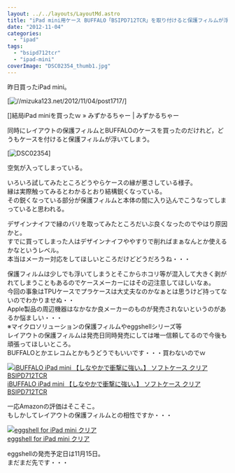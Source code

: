 ```yaml
---
layout: ../../layouts/LayoutMd.astro
title: "iPad mini用ケース BUFFALO「BSIPD712TCR」を取り付けると保護フィルムが浮く"
date: "2012-11-04"
categories: 
  - "ipad"
tags: 
  - "bsipd712tcr"
  - "ipad-mini"
coverImage: "DSC02354_thumb1.jpg"
---
```


昨日買ったiPad mini。

[![//mizuka123.net/2012/11/04/post1717/](http://capture.heartrails.com/200x150/cool/1352009830732?//mizuka123.net/2012/11/04/post1717/ "結局iPad miniを買ったｗ » みずかるちゃー | みずかるちゃー")]

[]結局iPad miniを買ったｗ » みずかるちゃー | みずかるちゃー

同時にレイアウトの保護フィルムとBUFFALOのケースを買ったのだけれど，どうもケースを付けると保護フィルムが浮いてしまう。

[![DSC02354](/wp/images/DSC02354_thumb.jpg "DSC02354")]

空気が入ってしまっている。

いろいろ試してみたところどうやらケースの縁が悪さしている様子。  
縁は実際触ってみるとわかるとおり結構鋭くなっている。  
その鋭くなっている部分が保護フィルムと本体の間に入り込んでこうなってしまっていると思われる。

デザインナイフで縁のバリを取ってみたところだいぶ良くなったのでやはり原因かと。  
すでに買ってしまった人はデザインナイフややすりで削ればまぁなんとか使えるかなというレベル。  
本当はメーカー対応をしてほしいところだけどどうだろうね・・・

保護フィルムは少しでも浮いてしまうとそこからホコリ等が混入して大きく剥がれてしまうこともあるのでケースメーカーにはその辺注意してほしいなぁ。  
今回の事象はTPUケースでプラケースは大丈夫なのかなぁとは思うけど持ってないのでわかりませぬ・・  
Apple製品の周辺機器はなかなか良メーカーのものが発売されないというのがあるか悩ましい・・・  
※マイクロソリューションの保護フィルムやeggshellシリーズ等  
レイアウトの保護フィルムは発売日同時発売にしては唯一信頼してるので今後も頑張ってほしいところ。  
BUFFALOとかエレコムとかもうどうでもいいです・・・買わないのでｗ

[![iBUFFALO iPad mini 【しなやかで衝撃に強い。】 ソフトケース クリア  BSIPD712TCR](/wp/images/31PRbVivVgL._SL160_.jpg)  
iBUFFALO iPad mini 【しなやかで衝撃に強い。】 ソフトケース クリア BSIPD712TCR  
](https://www.amazon.co.jp/exec/obidos/ASIN/B0098CQP50/mizuka123-22/ref=nosim)

  
一応Amazonの評価はそこそこ。  
もしかしてレイアウトの保護フィルムとの相性ですか・・・

[![eggshell for iPad mini クリア](/wp/images/31DmnwgInwL._SL160_.jpg)  
eggshell for iPad mini クリア  
](https://www.amazon.co.jp/exec/obidos/ASIN/B009VK6Z04/mizuka123-22/ref=nosim)

eggshellの発売予定日は11月15日。  
まだまだ先です・・・
